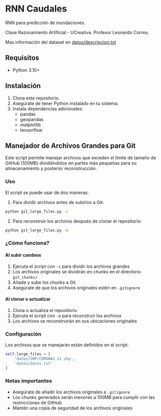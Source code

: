 # RNN Caudales
RNN para predicción de inundaciones.

Clase Razonamiento Artificial - UCreativa. Profesor Leonardo Correa.


Mas información del dataset en [datos/descripcion.txt](datos/descripcion.txt)

## Requisitos

- Python 3.10+

## Instalación

1. Clona este repositorio.
2. Asegúrate de tener Python instalado en tu sistema.
3. Instala dependencias adicionales:
   - pandas
   - geopandas
   - matplotlib
   - tensorflow

## Manejador de Archivos Grandes para Git

Este script permite manejar archivos que exceden el límite de tamaño de GitHub (100MB) dividiéndolos en partes más pequeñas para su almacenamiento y posterior reconstrucción.

### Uso

El script se puede usar de dos maneras:

1. Para dividir archivos antes de subirlos a Git:
```bash
python git_large_files.py -s
```

2. Para reconstruir los archivos después de clonar el repositorio:
```bash
python git_large_files.py -m
```

### ¿Cómo funciona?

#### Al subir cambios
1. Ejecuta el script con `-s` para dividir los archivos grandes
2. Los archivos originales se dividirán en chunks en el directorio `git_chunks/`
3. Añade y sube los chunks a Git
4. Asegúrate de que los archivos originales estén en `.gitignore`

#### Al clonar o actualizar
1. Clona o actualiza el repositorio
2. Ejecuta el script con `-m` para reconstruir los archivos
3. Los archivos se reconstruirán en sus ubicaciones originales

### Configuración

Los archivos que se manejarán están definidos en el script:
```python
self.large_files = [
    'datos/SHP/COMUNAS_v1.shp',
    'datos/datos.txt'
]
```

### Notas importantes

- Asegúrate de añadir los archivos originales a `.gitignore`
- Los chunks generados serán menores a 100MB para cumplir con las restricciones de GitHub
- Mantén una copia de seguridad de los archivos originales
